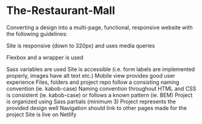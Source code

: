 # The-Restaurant-Mall
Converting a design into a multi-page, functional, responsive website with the following guidelines:

  Site is responsive (down to 320px) and uses media queries 
  
  Flexbox and a wrapper is used
  
  Sass variables are used
  Site is accessible (i.e. form labels are implemented properly, images have alt text etc.)
  Mobile view provides good user experience
  Files, folders and project repo follow a consisting naming convention (ie. kabob-case)
  Naming convention throughout HTML and CSS is consistent (ie. kabob-case) or follows a known pattern (ie. BEM)
  Project is organized using Sass partials (minimum 3)
  Project represents the provided design well
  Navigation should link to other pages made for the project
  Site is live on Netlify


